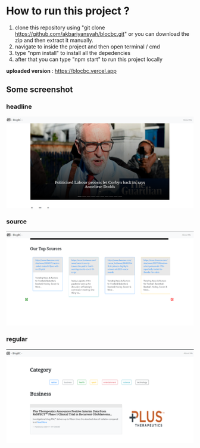 # How to run this project ?

1. clone this repository using "git clone https://github.com/akbariyansyah/blocbc.git" or you can download the zip and then extract it manually.
2. navigate to inside the project and then open terminal / cmd 
3. type "npm install" to install all the depedencies 
4. after that you can type "npm start" to run this project locally

**uploaded version** : https://blocbc.vercel.app

## Some screenshot

### headline

![](headline.png)

### source

![](source.png)

### regular

![](regular.png)